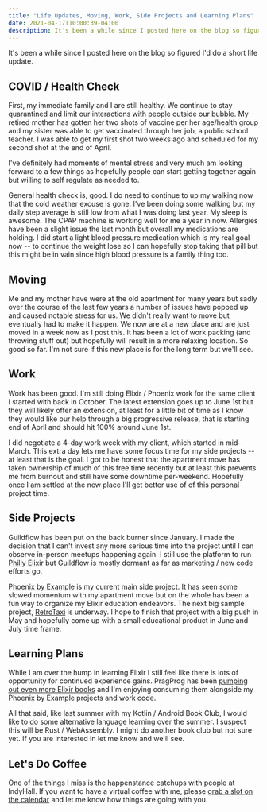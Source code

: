 ```yaml
---
title: "Life Updates, Moving, Work, Side Projects and Learning Plans"
date: 2021-04-17T10:00:39-04:00
description: It's been a while since I posted here on the blog so figured I'd do a short life update.
---
```


It's been a while since I posted here on the blog so figured I'd do a short life update.

## COVID / Health Check

First, my immediate family and I are still healthy. We continue to stay quarantined and limit our interactions with people outside our bubble. My retired mother has gotten her two shots of vaccine per her age/health group and my sister was able to get vaccinated through her job, a public school teacher. I was able to get my first shot two weeks ago and scheduled for my second shot at the end of April. 

I've definitely had moments of mental stress and very much am looking forward to a few things as hopefully people can start getting together again but willing to self regulate as needed to.

General health check is, good. I do need to continue to up my walking now that the cold weather excuse is gone. I've been doing some walking but my daily step average is still low from what I was doing last year. My sleep is awesome. The CPAP machine is working well for me a year in now. Allergies have been a slight issue the last month but overall my medications are holding. I did start a light blood pressure medication which is my real goal now -- to continue the weight lose so I can hopefully stop taking that pill but this might be in vain since high blood pressure is a family thing too. 

## Moving

Me and my mother have were at the old apartment for many years but sadly over the course of the last few years a number of issues have popped up and caused notable stress for us. We didn't really want to move but eventually had to make it happen. We now are at a new place and are just moved in a week now as I post this. It has been a lot of work packing (and throwing stuff out) but hopefully will result in a more relaxing location. So good so far. I'm not sure if this new place is for the long term but we'll see.

## Work

Work has been good. I'm still doing Elixir / Phoenix work for the same client I started with back in October. The latest extension goes up to June 1st but they will likely offer an extension, at least for a little bit of time as I know they would like our help through a big progressive release, that is starting end of April and should hit 100% around June 1st. 

I did negotiate a 4-day work week with my client, which started in mid-March. This extra day lets me have some focus time for my side projects -- at least that is the goal. I got to be honest that the apartment move has taken ownership of much of this free time recently but at least this prevents me from burnout and still have some downtime per-weekend. Hopefully once I am settled at the new place I'll get better use of of this personal project time.

## Side Projects

Guildflow has been put on the back burner since January. I made the decision that I can't invest any more serious time into the project until I can observe in-person meetups happening again. I still use the platform to run [Philly Elixir](https://www.meetup.com/PhillyElixir/) but Guildflow is mostly dormant as far as marketing / new code efforts go.

[Phoenix by Example](https://phoenixbyexample.com/) is my current main side project. It has seen some slowed momentum with my apartment move but on the whole has been a fun way to organize my Elixir education endeavors. The next big sample project, [RetroTaxi](https://phoenixbyexample.com/posts/retro-taxi-project-kickoff/) is underway. I hope to finish that project with a big push in May and hopefully come up with a small educational product in June and July time frame.

## Learning Plans

While I am over the hump in learning Elixir I still feel like there is lots of opportunity for continued experience gains. PragProg has been [pumping out even more Elixir books](https://pragprog.com/categories/elixir-phoenix-and-otp/) and I'm enjoying consuming them alongside my Phoenix by Example projects and work code. 

All that said, like last summer with my Kotlin / Android Book Club, I would like to do some alternative language learning over the summer. I suspect this will be Rust / WebAssembly. I might do another book club but not sure yet. If you are interested in let me know and we'll see. 

## Let's Do Coffee

One of the things I miss is the happenstance catchups with people at IndyHall. If you want to have a virtual coffee with me, please [grab a slot on the calendar](https://calendly.com/zorn/open-meeting) and let me know how things are going with you.
